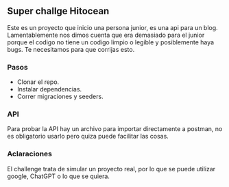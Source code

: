 ## Super challge Hitocean

Este es un proyecto que inicio una persona junior, es una api para un blog. Lamentablemente nos dimos cuenta que era demasiado para el junior porque el codigo no tiene un codigo limpio o legible y posiblemente haya bugs. Te necesitamos para que corrijas esto.

### Pasos
- Clonar el repo.
- Instalar dependencias.
- Correr migraciones y seeders.

### API
Para probar la API hay un archivo para importar directamente a postman, no es obligatorio usarlo pero quiza puede facilitar las cosas.

### Aclaraciones
El challenge trata de simular un proyecto real, por lo que se puede utilizar google, ChatGPT o lo que se quiera.
